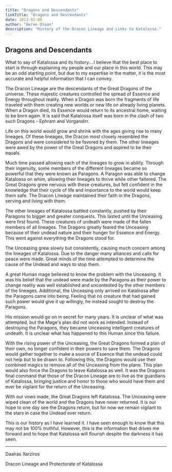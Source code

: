 ```yaml
---
title: "Dragons and Descendants"
linkTitle: "Dragons and Descendants"
date: 2023-02-08
author: "Beren Olean"
description: "History of the Dracon Lineage and Links to Katalossa."
---
```

## Dragons and Descendants

What to say of Katalossa and its history....I believe that the best place to start is through explaining my people and our place in this world. This may be an odd starting point, but due to my expertise in the matter, it is the most accurate and helpful information that I can convey.

The Dracon Lineage are the descendants of the Great Dragons of the universe. These majestic creatures controlled the spread of Essence and Energy throughout reality. When a Dragon was born the fragments of life traveled with them creating new worlds or new life on already living planets. When a Dragon died, its Essence would return to its ancestral home, waiting to be born again. It is said that Katalossa itself was born in the clash of two such Dragons - Ephram and Vorgandirr.

Life on this world would grow and shrink with the ages giving rise to many lineages. Of these lineages, the Dracon most closely resembled the Dragons and were considered to be favored by them. The other lineages were awed by the power of the Great Dragons and aspired to be their equals. 

Much time passed allowing each of the lineages to grow in ability. Through their ingenuity, some members of the different lineages became so powerful that they were known as Paragons. A Paragon was able to change Katalossa on whim, allowing their lineages to thrive while other faltered. The Great Dragons grew nervous with these creatures, but felt confident in the knowledge that their cycle of life and importance to the world would keep them safe. The Dracon Lineage maintained their faith in the Dragons, serving and living with them.

The other lineages of Katalossa battled constantly, pushed by their Paragons to bigger and greater conquests. This lasted until the Unceasing were first found. These creatures of undeath were made of the fallen members of all lineages. The Dragons greatly feared the Unceasing because of their undead nature and their hunger for Essence and Energy. This went against everything the Dragons stood for.

The Unceasing grew slowly but consistently, causing much concern among the lineages of Katalossa. Due to the danger many alliances and calls for peace were made. Great minds of the time attempted to determine the cause of the Undead and ways to stop them.

A great Human mage believed to know the problem with the Unceasing. It was his belief that the undead were made by the Paragons as their power to change reality was well established and uncontested by the other members of the lineages. Additional, the Unceasing only arrived on Katalossa after the Paragons came into being. Feeling that no creature that had gained such power would give it up willingly, he instead sought to destroy the Paragons.

His mission would go on in secret for many years. It is unclear of what was attempted, but the Mage's plan did not work as intended. Instead of destroying the Paragons, they became Unceasing intelligent creatures of undeath. It is unclear what has happened to this Human since this failure.

With the rising power of the Unceasing, the Great Dragons formed a plan of their own, no longer confident in their powers to save them. The Dragons would gather together to make a source of Essence that the undead could not help but to be drawn to. Following this, the Dragons would use their combined magics to remove all of the Unceasing from the plane. This plan would also force the Dragons to leave Katalossa as well. It was the Dragons final command that those of the Dracon Lineage are to live as the guardians of Katalossa, bringing justice and honor to those who would have them and ever be vigilant for the return of the Unceasing.

With our vows made, the Great Dragons left Katalossa. The Unceasing were wiped clean of the world and the Dragons have never returned. It is our hope to one day see the Dragons return, but for now we remain vigilant to the stars in case the Undead ever return.

This is our history as I have learned it.  I have seen enough to know that this may not be 100% truthful.  However, this is the information that drives me forward and to hope that Katalossa will flourish despite the darkness it has seen.

------

Daalras Xarziros

Dracon Lineage and Protectorate of Katalossa
